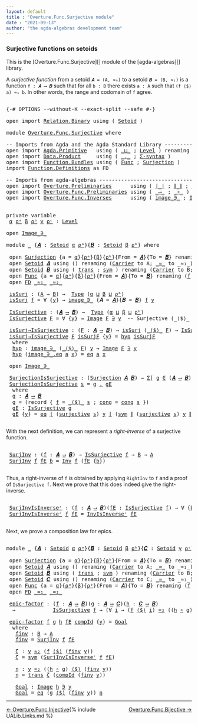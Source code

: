 ```yaml
---
layout: default
title : "Overture.Func.Surjective module"
date : "2021-09-13"
author: "the agda-algebras development team"
---
```


### <a id="surjective-functions-on-setoids">Surjective functions on setoids</a>

This is the [Overture.Func.Surjective][] module of the [agda-algebras][] library.

A *surjective function* from a setoid `𝑨 = (A, ≈₀)` to a setoid `𝑩 = (B, ≈₁)` is a function `f : 𝑨 ⟶ 𝑩` such that for all `b : B` there exists `a : A` such that `(f ⟨$⟩ a) ≈₁ b`.  In other words, the range and codomain of `f` agree.

<pre class="Agda">

<a id="545" class="Symbol">{-#</a> <a id="549" class="Keyword">OPTIONS</a> <a id="557" class="Pragma">--without-K</a> <a id="569" class="Pragma">--exact-split</a> <a id="583" class="Pragma">--safe</a> <a id="590" class="Symbol">#-}</a>

<a id="595" class="Keyword">open</a> <a id="600" class="Keyword">import</a> <a id="607" href="Relation.Binary.html" class="Module">Relation.Binary</a> <a id="623" class="Keyword">using</a> <a id="629" class="Symbol">(</a> <a id="631" href="Relation.Binary.Bundles.html#1009" class="Record">Setoid</a> <a id="638" class="Symbol">)</a>

<a id="641" class="Keyword">module</a> <a id="648" href="Overture.Func.Surjective.html" class="Module">Overture.Func.Surjective</a> <a id="673" class="Keyword">where</a>

<a id="680" class="Comment">-- Imports from Agda and the Agda Standard Library --------------------------</a>
<a id="758" class="Keyword">open</a> <a id="763" class="Keyword">import</a> <a id="770" href="Agda.Primitive.html" class="Module">Agda.Primitive</a>   <a id="787" class="Keyword">using</a> <a id="793" class="Symbol">(</a> <a id="795" href="Agda.Primitive.html#810" class="Primitive Operator">_⊔_</a> <a id="799" class="Symbol">;</a> <a id="801" href="Agda.Primitive.html#597" class="Postulate">Level</a> <a id="807" class="Symbol">)</a> <a id="809" class="Keyword">renaming</a> <a id="818" class="Symbol">(</a> <a id="820" href="Agda.Primitive.html#326" class="Primitive">Set</a> <a id="824" class="Symbol">to</a> <a id="827" class="Primitive">Type</a> <a id="832" class="Symbol">)</a>
<a id="834" class="Keyword">open</a> <a id="839" class="Keyword">import</a> <a id="846" href="Data.Product.html" class="Module">Data.Product</a>     <a id="863" class="Keyword">using</a> <a id="869" class="Symbol">(</a> <a id="871" href="Agda.Builtin.Sigma.html#236" class="InductiveConstructor Operator">_,_</a> <a id="875" class="Symbol">;</a> <a id="877" href="Data.Product.html#916" class="Function">Σ-syntax</a> <a id="886" class="Symbol">)</a>
<a id="888" class="Keyword">open</a> <a id="893" class="Keyword">import</a> <a id="900" href="Function.Bundles.html" class="Module">Function.Bundles</a> <a id="917" class="Keyword">using</a> <a id="923" class="Symbol">(</a> <a id="925" href="Function.Bundles.html#1868" class="Record">Func</a> <a id="930" class="Symbol">;</a> <a id="932" href="Function.Bundles.html#2677" class="Record">Surjection</a> <a id="943" class="Symbol">)</a>
<a id="945" class="Keyword">import</a> <a id="952" href="Function.Definitions.html" class="Module">Function.Definitions</a> <a id="973" class="Symbol">as</a> <a id="976" class="Module">FD</a>

<a id="980" class="Comment">-- Imports from agda-algebras -----------------------------------------------</a>
<a id="1058" class="Keyword">open</a> <a id="1063" class="Keyword">import</a> <a id="1070" href="Overture.Preliminaries.html" class="Module">Overture.Preliminaries</a>      <a id="1098" class="Keyword">using</a> <a id="1104" class="Symbol">(</a> <a id="1106" href="Overture.Preliminaries.html#4383" class="Function Operator">∣_∣</a> <a id="1110" class="Symbol">;</a> <a id="1112" href="Overture.Preliminaries.html#4421" class="Function Operator">∥_∥</a> <a id="1116" class="Symbol">;</a> <a id="1118" href="Overture.Preliminaries.html#5626" class="Function">∃-syntax</a> <a id="1127" class="Symbol">)</a>
<a id="1129" class="Keyword">open</a> <a id="1134" class="Keyword">import</a> <a id="1141" href="Overture.Func.Preliminaries.html" class="Module">Overture.Func.Preliminaries</a> <a id="1169" class="Keyword">using</a> <a id="1175" class="Symbol">(</a> <a id="1177" href="Overture.Func.Preliminaries.html#803" class="Function Operator">_⟶_</a> <a id="1181" class="Symbol">;</a> <a id="1183" href="Overture.Func.Preliminaries.html#968" class="Function Operator">_∘_</a> <a id="1187" class="Symbol">)</a>
<a id="1189" class="Keyword">open</a> <a id="1194" class="Keyword">import</a> <a id="1201" href="Overture.Func.Inverses.html" class="Module">Overture.Func.Inverses</a>      <a id="1229" class="Keyword">using</a> <a id="1235" class="Symbol">(</a> <a id="1237" href="Overture.Func.Inverses.html#1645" class="Datatype Operator">image_∋_</a> <a id="1246" class="Symbol">;</a> <a id="1248" href="Overture.Func.Inverses.html#1756" class="Datatype Operator">Image_∋_</a> <a id="1257" class="Symbol">;</a> <a id="1259" href="Overture.Func.Inverses.html#4290" class="Function">Inv</a> <a id="1263" class="Symbol">;</a> <a id="1265" href="Overture.Func.Inverses.html#5082" class="Function">InvIsInverseʳ</a> <a id="1279" class="Symbol">)</a>


<a id="1283" class="Keyword">private</a> <a id="1291" class="Keyword">variable</a>
 <a id="1301" href="Overture.Func.Surjective.html#1301" class="Generalizable">α</a> <a id="1303" href="Overture.Func.Surjective.html#1303" class="Generalizable">ρᵃ</a> <a id="1306" href="Overture.Func.Surjective.html#1306" class="Generalizable">β</a> <a id="1308" href="Overture.Func.Surjective.html#1308" class="Generalizable">ρᵇ</a> <a id="1311" href="Overture.Func.Surjective.html#1311" class="Generalizable">γ</a> <a id="1313" href="Overture.Func.Surjective.html#1313" class="Generalizable">ρᶜ</a> <a id="1316" class="Symbol">:</a> <a id="1318" href="Agda.Primitive.html#597" class="Postulate">Level</a>

<a id="1325" class="Keyword">open</a> <a id="1330" href="Overture.Func.Inverses.html#1756" class="Module Operator">Image_∋_</a>

<a id="1340" class="Keyword">module</a> <a id="1347" href="Overture.Func.Surjective.html#1347" class="Module">_</a> <a id="1349" class="Symbol">{</a><a id="1350" href="Overture.Func.Surjective.html#1350" class="Bound">𝑨</a> <a id="1352" class="Symbol">:</a> <a id="1354" href="Relation.Binary.Bundles.html#1009" class="Record">Setoid</a> <a id="1361" href="Overture.Func.Surjective.html#1301" class="Generalizable">α</a> <a id="1363" href="Overture.Func.Surjective.html#1303" class="Generalizable">ρᵃ</a><a id="1365" class="Symbol">}{</a><a id="1367" href="Overture.Func.Surjective.html#1367" class="Bound">𝑩</a> <a id="1369" class="Symbol">:</a> <a id="1371" href="Relation.Binary.Bundles.html#1009" class="Record">Setoid</a> <a id="1378" href="Overture.Func.Surjective.html#1306" class="Generalizable">β</a> <a id="1380" href="Overture.Func.Surjective.html#1308" class="Generalizable">ρᵇ</a><a id="1382" class="Symbol">}</a> <a id="1384" class="Keyword">where</a>

 <a id="1392" class="Keyword">open</a> <a id="1397" href="Function.Bundles.html#2677" class="Module">Surjection</a> <a id="1408" class="Symbol">{</a><a id="1409" class="Argument">a</a> <a id="1411" class="Symbol">=</a> <a id="1413" href="Overture.Func.Surjective.html#1361" class="Bound">α</a><a id="1414" class="Symbol">}{</a><a id="1416" href="Overture.Func.Surjective.html#1363" class="Bound">ρᵃ</a><a id="1418" class="Symbol">}{</a><a id="1420" href="Overture.Func.Surjective.html#1378" class="Bound">β</a><a id="1421" class="Symbol">}{</a><a id="1423" href="Overture.Func.Surjective.html#1380" class="Bound">ρᵇ</a><a id="1425" class="Symbol">}{</a><a id="1427" class="Argument">From</a> <a id="1432" class="Symbol">=</a> <a id="1434" href="Overture.Func.Surjective.html#1350" class="Bound">𝑨</a><a id="1435" class="Symbol">}{</a><a id="1437" class="Argument">To</a> <a id="1440" class="Symbol">=</a> <a id="1442" href="Overture.Func.Surjective.html#1367" class="Bound">𝑩</a><a id="1443" class="Symbol">}</a> <a id="1445" class="Keyword">renaming</a> <a id="1454" class="Symbol">(</a><a id="1455" href="Function.Bundles.html#2734" class="Field">f</a> <a id="1457" class="Symbol">to</a> <a id="1460" class="Field">_⟨$⟩_</a><a id="1465" class="Symbol">)</a>
 <a id="1468" class="Keyword">open</a> <a id="1473" href="Relation.Binary.Bundles.html#1009" class="Module">Setoid</a> <a id="1480" href="Overture.Func.Surjective.html#1350" class="Bound">𝑨</a> <a id="1482" class="Keyword">using</a> <a id="1488" class="Symbol">()</a> <a id="1491" class="Keyword">renaming</a> <a id="1500" class="Symbol">(</a><a id="1501" href="Relation.Binary.Bundles.html#1072" class="Field">Carrier</a> <a id="1509" class="Symbol">to</a> <a id="1512" class="Field">A</a><a id="1513" class="Symbol">;</a> <a id="1515" href="Relation.Binary.Bundles.html#1098" class="Field Operator">_≈_</a> <a id="1519" class="Symbol">to</a> <a id="1522" class="Field Operator">_≈₁_</a><a id="1526" class="Symbol">)</a>
 <a id="1529" class="Keyword">open</a> <a id="1534" href="Relation.Binary.Bundles.html#1009" class="Module">Setoid</a> <a id="1541" href="Overture.Func.Surjective.html#1367" class="Bound">𝑩</a> <a id="1543" class="Keyword">using</a> <a id="1549" class="Symbol">(</a> <a id="1551" href="Relation.Binary.Structures.html#1620" class="Function">trans</a> <a id="1557" class="Symbol">;</a> <a id="1559" href="Relation.Binary.Structures.html#1594" class="Function">sym</a> <a id="1563" class="Symbol">)</a> <a id="1565" class="Keyword">renaming</a> <a id="1574" class="Symbol">(</a><a id="1575" href="Relation.Binary.Bundles.html#1072" class="Field">Carrier</a> <a id="1583" class="Symbol">to</a> <a id="1586" class="Field">B</a><a id="1587" class="Symbol">;</a> <a id="1589" href="Relation.Binary.Bundles.html#1098" class="Field Operator">_≈_</a> <a id="1593" class="Symbol">to</a> <a id="1596" class="Field Operator">_≈₂_</a><a id="1600" class="Symbol">)</a>
 <a id="1603" class="Keyword">open</a> <a id="1608" href="Function.Bundles.html#1868" class="Module">Func</a> <a id="1613" class="Symbol">{</a><a id="1614" class="Argument">a</a> <a id="1616" class="Symbol">=</a> <a id="1618" href="Overture.Func.Surjective.html#1361" class="Bound">α</a><a id="1619" class="Symbol">}{</a><a id="1621" href="Overture.Func.Surjective.html#1363" class="Bound">ρᵃ</a><a id="1623" class="Symbol">}{</a><a id="1625" href="Overture.Func.Surjective.html#1378" class="Bound">β</a><a id="1626" class="Symbol">}{</a><a id="1628" href="Overture.Func.Surjective.html#1380" class="Bound">ρᵇ</a><a id="1630" class="Symbol">}{</a><a id="1632" class="Argument">From</a> <a id="1637" class="Symbol">=</a> <a id="1639" href="Overture.Func.Surjective.html#1350" class="Bound">𝑨</a><a id="1640" class="Symbol">}{</a><a id="1642" class="Argument">To</a> <a id="1645" class="Symbol">=</a> <a id="1647" href="Overture.Func.Surjective.html#1367" class="Bound">𝑩</a><a id="1648" class="Symbol">}</a> <a id="1650" class="Keyword">renaming</a> <a id="1659" class="Symbol">(</a><a id="1660" href="Function.Bundles.html#1919" class="Field">f</a> <a id="1662" class="Symbol">to</a> <a id="1665" class="Field">_⟨$⟩_</a> <a id="1671" class="Symbol">)</a>
 <a id="1674" class="Keyword">open</a> <a id="1679" href="Function.Definitions.html" class="Module">FD</a> <a id="1682" href="Overture.Func.Surjective.html#1522" class="Function Operator">_≈₁_</a> <a id="1687" href="Overture.Func.Surjective.html#1596" class="Field Operator">_≈₂_</a>

 <a id="1694" href="Overture.Func.Surjective.html#1694" class="Function">isSurj</a> <a id="1701" class="Symbol">:</a> <a id="1703" class="Symbol">(</a><a id="1704" href="Overture.Func.Surjective.html#1512" class="Function">A</a> <a id="1706" class="Symbol">→</a> <a id="1708" href="Overture.Func.Surjective.html#1586" class="Field">B</a><a id="1709" class="Symbol">)</a> <a id="1711" class="Symbol">→</a>  <a id="1714" href="Overture.Func.Surjective.html#827" class="Primitive">Type</a> <a id="1719" class="Symbol">(</a><a id="1720" href="Overture.Func.Surjective.html#1361" class="Bound">α</a> <a id="1722" href="Agda.Primitive.html#810" class="Primitive Operator">⊔</a> <a id="1724" href="Overture.Func.Surjective.html#1378" class="Bound">β</a> <a id="1726" href="Agda.Primitive.html#810" class="Primitive Operator">⊔</a> <a id="1728" href="Overture.Func.Surjective.html#1380" class="Bound">ρᵇ</a><a id="1730" class="Symbol">)</a>
 <a id="1733" href="Overture.Func.Surjective.html#1694" class="Function">isSurj</a> <a id="1740" href="Overture.Func.Surjective.html#1740" class="Bound">f</a> <a id="1742" class="Symbol">=</a> <a id="1744" class="Symbol">∀</a> <a id="1746" class="Symbol">{</a><a id="1747" href="Overture.Func.Surjective.html#1747" class="Bound">y</a><a id="1748" class="Symbol">}</a> <a id="1750" class="Symbol">→</a> <a id="1752" href="Overture.Func.Inverses.html#1645" class="Datatype Operator">image_∋_</a> <a id="1761" class="Symbol">{</a><a id="1762" class="Argument">𝑨</a> <a id="1764" class="Symbol">=</a> <a id="1766" href="Overture.Func.Surjective.html#1350" class="Bound">𝑨</a><a id="1767" class="Symbol">}{</a><a id="1769" class="Argument">𝑩</a> <a id="1771" class="Symbol">=</a> <a id="1773" href="Overture.Func.Surjective.html#1367" class="Bound">𝑩</a><a id="1774" class="Symbol">}</a> <a id="1776" href="Overture.Func.Surjective.html#1740" class="Bound">f</a> <a id="1778" href="Overture.Func.Surjective.html#1747" class="Bound">y</a>

 <a id="1782" href="Overture.Func.Surjective.html#1782" class="Function">IsSurjective</a> <a id="1795" class="Symbol">:</a> <a id="1797" class="Symbol">(</a><a id="1798" href="Overture.Func.Surjective.html#1350" class="Bound">𝑨</a> <a id="1800" href="Overture.Func.Preliminaries.html#803" class="Function Operator">⟶</a> <a id="1802" href="Overture.Func.Surjective.html#1367" class="Bound">𝑩</a><a id="1803" class="Symbol">)</a> <a id="1805" class="Symbol">→</a>  <a id="1808" href="Overture.Func.Surjective.html#827" class="Primitive">Type</a> <a id="1813" class="Symbol">(</a><a id="1814" href="Overture.Func.Surjective.html#1361" class="Bound">α</a> <a id="1816" href="Agda.Primitive.html#810" class="Primitive Operator">⊔</a> <a id="1818" href="Overture.Func.Surjective.html#1378" class="Bound">β</a> <a id="1820" href="Agda.Primitive.html#810" class="Primitive Operator">⊔</a> <a id="1822" href="Overture.Func.Surjective.html#1380" class="Bound">ρᵇ</a><a id="1824" class="Symbol">)</a>
 <a id="1827" href="Overture.Func.Surjective.html#1782" class="Function">IsSurjective</a> <a id="1840" href="Overture.Func.Surjective.html#1840" class="Bound">F</a> <a id="1842" class="Symbol">=</a> <a id="1844" class="Symbol">∀</a> <a id="1846" class="Symbol">{</a><a id="1847" href="Overture.Func.Surjective.html#1847" class="Bound">y</a><a id="1848" class="Symbol">}</a> <a id="1850" class="Symbol">→</a> <a id="1852" href="Overture.Func.Inverses.html#1756" class="Datatype Operator">Image</a> <a id="1858" href="Overture.Func.Surjective.html#1840" class="Bound">F</a> <a id="1860" href="Overture.Func.Inverses.html#1756" class="Datatype Operator">∋</a> <a id="1862" href="Overture.Func.Surjective.html#1847" class="Bound">y</a>  <a id="1865" class="Comment">-- Surjective (_⟨$⟩_ f)</a>

 <a id="1891" href="Overture.Func.Surjective.html#1891" class="Function">isSurj→IsSurjective</a> <a id="1911" class="Symbol">:</a> <a id="1913" class="Symbol">(</a><a id="1914" href="Overture.Func.Surjective.html#1914" class="Bound">F</a> <a id="1916" class="Symbol">:</a> <a id="1918" href="Overture.Func.Surjective.html#1350" class="Bound">𝑨</a> <a id="1920" href="Overture.Func.Preliminaries.html#803" class="Function Operator">⟶</a> <a id="1922" href="Overture.Func.Surjective.html#1367" class="Bound">𝑩</a><a id="1923" class="Symbol">)</a> <a id="1925" class="Symbol">→</a> <a id="1927" href="Overture.Func.Surjective.html#1694" class="Function">isSurj</a> <a id="1934" class="Symbol">(</a><a id="1935" href="Overture.Func.Surjective.html#1665" class="Field Operator">_⟨$⟩_</a> <a id="1941" href="Overture.Func.Surjective.html#1914" class="Bound">F</a><a id="1942" class="Symbol">)</a> <a id="1944" class="Symbol">→</a> <a id="1946" href="Overture.Func.Surjective.html#1782" class="Function">IsSurjective</a> <a id="1959" href="Overture.Func.Surjective.html#1914" class="Bound">F</a>
 <a id="1962" href="Overture.Func.Surjective.html#1891" class="Function">isSurj→IsSurjective</a> <a id="1982" href="Overture.Func.Surjective.html#1982" class="Bound">F</a> <a id="1984" href="Overture.Func.Surjective.html#1984" class="Bound">isSurjF</a> <a id="1992" class="Symbol">{</a><a id="1993" href="Overture.Func.Surjective.html#1993" class="Bound">y</a><a id="1994" class="Symbol">}</a> <a id="1996" class="Symbol">=</a> <a id="1998" href="Overture.Func.Surjective.html#2020" class="Function">hyp</a> <a id="2002" href="Overture.Func.Surjective.html#1984" class="Bound">isSurjF</a>
  <a id="2012" class="Keyword">where</a>
  <a id="2020" href="Overture.Func.Surjective.html#2020" class="Function">hyp</a> <a id="2024" class="Symbol">:</a> <a id="2026" href="Overture.Func.Inverses.html#1645" class="Datatype Operator">image_∋_</a> <a id="2035" class="Symbol">(</a><a id="2036" href="Overture.Func.Surjective.html#1665" class="Field Operator">_⟨$⟩_</a> <a id="2042" href="Overture.Func.Surjective.html#1982" class="Bound">F</a><a id="2043" class="Symbol">)</a> <a id="2045" href="Overture.Func.Surjective.html#1993" class="Bound">y</a> <a id="2047" class="Symbol">→</a> <a id="2049" href="Overture.Func.Inverses.html#1756" class="Datatype Operator">Image</a> <a id="2055" href="Overture.Func.Surjective.html#1982" class="Bound">F</a> <a id="2057" href="Overture.Func.Inverses.html#1756" class="Datatype Operator">∋</a> <a id="2059" href="Overture.Func.Surjective.html#1993" class="Bound">y</a>
  <a id="2063" href="Overture.Func.Surjective.html#2020" class="Function">hyp</a> <a id="2067" class="Symbol">(</a><a id="2068" href="Overture.Func.Inverses.html#1698" class="InductiveConstructor">image_∋_.eq</a> <a id="2080" href="Overture.Func.Surjective.html#2080" class="Bound">a</a> <a id="2082" href="Overture.Func.Surjective.html#2082" class="Bound">x</a><a id="2083" class="Symbol">)</a> <a id="2085" class="Symbol">=</a> <a id="2087" href="Overture.Func.Inverses.html#1812" class="InductiveConstructor">eq</a> <a id="2090" href="Overture.Func.Surjective.html#2080" class="Bound">a</a> <a id="2092" href="Overture.Func.Surjective.html#2082" class="Bound">x</a>

 <a id="2096" class="Keyword">open</a> <a id="2101" href="Overture.Func.Inverses.html#1756" class="Module Operator">Image_∋_</a>

 <a id="2112" href="Overture.Func.Surjective.html#2112" class="Function">SurjectionIsSurjective</a> <a id="2135" class="Symbol">:</a> <a id="2137" class="Symbol">(</a><a id="2138" href="Function.Bundles.html#2677" class="Record">Surjection</a> <a id="2149" href="Overture.Func.Surjective.html#1350" class="Bound">𝑨</a> <a id="2151" href="Overture.Func.Surjective.html#1367" class="Bound">𝑩</a><a id="2152" class="Symbol">)</a> <a id="2154" class="Symbol">→</a> <a id="2156" href="Data.Product.html#916" class="Function">Σ[</a> <a id="2159" href="Overture.Func.Surjective.html#2159" class="Bound">g</a> <a id="2161" href="Data.Product.html#916" class="Function">∈</a> <a id="2163" class="Symbol">(</a><a id="2164" href="Overture.Func.Surjective.html#1350" class="Bound">𝑨</a> <a id="2166" href="Overture.Func.Preliminaries.html#803" class="Function Operator">⟶</a> <a id="2168" href="Overture.Func.Surjective.html#1367" class="Bound">𝑩</a><a id="2169" class="Symbol">)</a> <a id="2171" href="Data.Product.html#916" class="Function">]</a> <a id="2173" class="Symbol">(</a><a id="2174" href="Overture.Func.Surjective.html#1782" class="Function">IsSurjective</a> <a id="2187" href="Overture.Func.Surjective.html#2159" class="Bound">g</a><a id="2188" class="Symbol">)</a>
 <a id="2191" href="Overture.Func.Surjective.html#2112" class="Function">SurjectionIsSurjective</a> <a id="2214" href="Overture.Func.Surjective.html#2214" class="Bound">s</a> <a id="2216" class="Symbol">=</a> <a id="2218" href="Overture.Func.Surjective.html#2235" class="Function">g</a> <a id="2220" href="Agda.Builtin.Sigma.html#236" class="InductiveConstructor Operator">,</a> <a id="2222" href="Overture.Func.Surjective.html#2294" class="Function">gE</a>
  <a id="2227" class="Keyword">where</a>
  <a id="2235" href="Overture.Func.Surjective.html#2235" class="Function">g</a> <a id="2237" class="Symbol">:</a> <a id="2239" href="Overture.Func.Surjective.html#1350" class="Bound">𝑨</a> <a id="2241" href="Overture.Func.Preliminaries.html#803" class="Function Operator">⟶</a> <a id="2243" href="Overture.Func.Surjective.html#1367" class="Bound">𝑩</a>
  <a id="2247" href="Overture.Func.Surjective.html#2235" class="Function">g</a> <a id="2249" class="Symbol">=</a> <a id="2251" class="Symbol">(</a><a id="2252" class="Keyword">record</a> <a id="2259" class="Symbol">{</a> <a id="2261" href="Function.Bundles.html#1919" class="Field">f</a> <a id="2263" class="Symbol">=</a> <a id="2265" href="Overture.Func.Surjective.html#1460" class="Field Operator">_⟨$⟩_</a> <a id="2271" href="Overture.Func.Surjective.html#2214" class="Bound">s</a> <a id="2273" class="Symbol">;</a> <a id="2275" href="Function.Bundles.html#1938" class="Field">cong</a> <a id="2280" class="Symbol">=</a> <a id="2282" href="Function.Bundles.html#2759" class="Field">cong</a> <a id="2287" href="Overture.Func.Surjective.html#2214" class="Bound">s</a> <a id="2289" class="Symbol">})</a>
  <a id="2294" href="Overture.Func.Surjective.html#2294" class="Function">gE</a> <a id="2297" class="Symbol">:</a> <a id="2299" href="Overture.Func.Surjective.html#1782" class="Function">IsSurjective</a> <a id="2312" href="Overture.Func.Surjective.html#2235" class="Function">g</a>
  <a id="2316" href="Overture.Func.Surjective.html#2294" class="Function">gE</a> <a id="2319" class="Symbol">{</a><a id="2320" href="Overture.Func.Surjective.html#2320" class="Bound">y</a><a id="2321" class="Symbol">}</a> <a id="2323" class="Symbol">=</a> <a id="2325" href="Overture.Func.Inverses.html#1812" class="InductiveConstructor">eq</a> <a id="2328" href="Overture.Preliminaries.html#4383" class="Function Operator">∣</a> <a id="2330" class="Symbol">(</a><a id="2331" href="Function.Bundles.html#2802" class="Field">surjective</a> <a id="2342" href="Overture.Func.Surjective.html#2214" class="Bound">s</a><a id="2343" class="Symbol">)</a> <a id="2345" href="Overture.Func.Surjective.html#2320" class="Bound">y</a> <a id="2347" href="Overture.Preliminaries.html#4383" class="Function Operator">∣</a> <a id="2349" class="Symbol">(</a><a id="2350" href="Relation.Binary.Structures.html#1594" class="Function">sym</a> <a id="2354" href="Overture.Preliminaries.html#4421" class="Function Operator">∥</a> <a id="2356" class="Symbol">(</a><a id="2357" href="Function.Bundles.html#2802" class="Field">surjective</a> <a id="2368" href="Overture.Func.Surjective.html#2214" class="Bound">s</a><a id="2369" class="Symbol">)</a> <a id="2371" href="Overture.Func.Surjective.html#2320" class="Bound">y</a> <a id="2373" href="Overture.Preliminaries.html#4421" class="Function Operator">∥</a><a id="2374" class="Symbol">)</a>

</pre>

With the next definition, we can represent a *right-inverse* of a surjective function.

<pre class="Agda">

 <a id="2492" href="Overture.Func.Surjective.html#2492" class="Function">SurjInv</a> <a id="2500" class="Symbol">:</a> <a id="2502" class="Symbol">(</a><a id="2503" href="Overture.Func.Surjective.html#2503" class="Bound">f</a> <a id="2505" class="Symbol">:</a> <a id="2507" href="Overture.Func.Surjective.html#1350" class="Bound">𝑨</a> <a id="2509" href="Overture.Func.Preliminaries.html#803" class="Function Operator">⟶</a> <a id="2511" href="Overture.Func.Surjective.html#1367" class="Bound">𝑩</a><a id="2512" class="Symbol">)</a> <a id="2514" class="Symbol">→</a> <a id="2516" href="Overture.Func.Surjective.html#1782" class="Function">IsSurjective</a> <a id="2529" href="Overture.Func.Surjective.html#2503" class="Bound">f</a> <a id="2531" class="Symbol">→</a> <a id="2533" href="Overture.Func.Surjective.html#1586" class="Field">B</a> <a id="2535" class="Symbol">→</a> <a id="2537" href="Overture.Func.Surjective.html#1512" class="Function">A</a>
 <a id="2540" href="Overture.Func.Surjective.html#2492" class="Function">SurjInv</a> <a id="2548" href="Overture.Func.Surjective.html#2548" class="Bound">f</a> <a id="2550" href="Overture.Func.Surjective.html#2550" class="Bound">fE</a> <a id="2553" href="Overture.Func.Surjective.html#2553" class="Bound">b</a> <a id="2555" class="Symbol">=</a> <a id="2557" href="Overture.Func.Inverses.html#4290" class="Function">Inv</a> <a id="2561" href="Overture.Func.Surjective.html#2548" class="Bound">f</a> <a id="2563" class="Symbol">(</a><a id="2564" href="Overture.Func.Surjective.html#2550" class="Bound">fE</a> <a id="2567" class="Symbol">{</a><a id="2568" href="Overture.Func.Surjective.html#2553" class="Bound">b</a><a id="2569" class="Symbol">})</a>

</pre>

Thus, a right-inverse of `f` is obtained by applying `RightInv` to `f` and a proof of `IsSurjective f`.  Next we prove that this does indeed give the right-inverse.

<pre class="Agda">

 <a id="2766" href="Overture.Func.Surjective.html#2766" class="Function">SurjInvIsInverseʳ</a> <a id="2784" class="Symbol">:</a> <a id="2786" class="Symbol">(</a><a id="2787" href="Overture.Func.Surjective.html#2787" class="Bound">f</a> <a id="2789" class="Symbol">:</a> <a id="2791" href="Overture.Func.Surjective.html#1350" class="Bound">𝑨</a> <a id="2793" href="Overture.Func.Preliminaries.html#803" class="Function Operator">⟶</a> <a id="2795" href="Overture.Func.Surjective.html#1367" class="Bound">𝑩</a><a id="2796" class="Symbol">)(</a><a id="2798" href="Overture.Func.Surjective.html#2798" class="Bound">fE</a> <a id="2801" class="Symbol">:</a> <a id="2803" href="Overture.Func.Surjective.html#1782" class="Function">IsSurjective</a> <a id="2816" href="Overture.Func.Surjective.html#2787" class="Bound">f</a><a id="2817" class="Symbol">)</a> <a id="2819" class="Symbol">→</a> <a id="2821" class="Symbol">∀</a> <a id="2823" class="Symbol">{</a><a id="2824" href="Overture.Func.Surjective.html#2824" class="Bound">b</a><a id="2825" class="Symbol">}</a> <a id="2827" class="Symbol">→</a> <a id="2829" class="Symbol">(</a><a id="2830" href="Overture.Func.Surjective.html#2787" class="Bound">f</a> <a id="2832" href="Overture.Func.Surjective.html#1665" class="Field Operator">⟨$⟩</a> <a id="2836" class="Symbol">((</a><a id="2838" href="Overture.Func.Surjective.html#2492" class="Function">SurjInv</a> <a id="2846" href="Overture.Func.Surjective.html#2787" class="Bound">f</a> <a id="2848" href="Overture.Func.Surjective.html#2798" class="Bound">fE</a><a id="2850" class="Symbol">)</a> <a id="2852" href="Overture.Func.Surjective.html#2824" class="Bound">b</a><a id="2853" class="Symbol">))</a> <a id="2856" href="Overture.Func.Surjective.html#1596" class="Field Operator">≈₂</a> <a id="2859" href="Overture.Func.Surjective.html#2824" class="Bound">b</a>
 <a id="2862" href="Overture.Func.Surjective.html#2766" class="Function">SurjInvIsInverseʳ</a> <a id="2880" href="Overture.Func.Surjective.html#2880" class="Bound">f</a> <a id="2882" href="Overture.Func.Surjective.html#2882" class="Bound">fE</a> <a id="2885" class="Symbol">=</a> <a id="2887" href="Overture.Func.Inverses.html#5082" class="Function">InvIsInverseʳ</a> <a id="2901" href="Overture.Func.Surjective.html#2882" class="Bound">fE</a>

</pre>

Next, we prove a composition law for epics.

<pre class="Agda">

<a id="2976" class="Keyword">module</a> <a id="2983" href="Overture.Func.Surjective.html#2983" class="Module">_</a> <a id="2985" class="Symbol">{</a><a id="2986" href="Overture.Func.Surjective.html#2986" class="Bound">𝑨</a> <a id="2988" class="Symbol">:</a> <a id="2990" href="Relation.Binary.Bundles.html#1009" class="Record">Setoid</a> <a id="2997" href="Overture.Func.Surjective.html#1301" class="Generalizable">α</a> <a id="2999" href="Overture.Func.Surjective.html#1303" class="Generalizable">ρᵃ</a><a id="3001" class="Symbol">}{</a><a id="3003" href="Overture.Func.Surjective.html#3003" class="Bound">𝑩</a> <a id="3005" class="Symbol">:</a> <a id="3007" href="Relation.Binary.Bundles.html#1009" class="Record">Setoid</a> <a id="3014" href="Overture.Func.Surjective.html#1306" class="Generalizable">β</a> <a id="3016" href="Overture.Func.Surjective.html#1308" class="Generalizable">ρᵇ</a><a id="3018" class="Symbol">}{</a><a id="3020" href="Overture.Func.Surjective.html#3020" class="Bound">𝑪</a> <a id="3022" class="Symbol">:</a> <a id="3024" href="Relation.Binary.Bundles.html#1009" class="Record">Setoid</a> <a id="3031" href="Overture.Func.Surjective.html#1311" class="Generalizable">γ</a> <a id="3033" href="Overture.Func.Surjective.html#1313" class="Generalizable">ρᶜ</a><a id="3035" class="Symbol">}</a> <a id="3037" class="Keyword">where</a>

 <a id="3045" class="Keyword">open</a> <a id="3050" href="Function.Bundles.html#2677" class="Module">Surjection</a> <a id="3061" class="Symbol">{</a><a id="3062" class="Argument">a</a> <a id="3064" class="Symbol">=</a> <a id="3066" href="Overture.Func.Surjective.html#2997" class="Bound">α</a><a id="3067" class="Symbol">}{</a><a id="3069" href="Overture.Func.Surjective.html#2999" class="Bound">ρᵃ</a><a id="3071" class="Symbol">}{</a><a id="3073" href="Overture.Func.Surjective.html#3014" class="Bound">β</a><a id="3074" class="Symbol">}{</a><a id="3076" href="Overture.Func.Surjective.html#3016" class="Bound">ρᵇ</a><a id="3078" class="Symbol">}{</a><a id="3080" class="Argument">From</a> <a id="3085" class="Symbol">=</a> <a id="3087" href="Overture.Func.Surjective.html#2986" class="Bound">𝑨</a><a id="3088" class="Symbol">}{</a><a id="3090" class="Argument">To</a> <a id="3093" class="Symbol">=</a> <a id="3095" href="Overture.Func.Surjective.html#3003" class="Bound">𝑩</a><a id="3096" class="Symbol">}</a> <a id="3098" class="Keyword">renaming</a> <a id="3107" class="Symbol">(</a><a id="3108" href="Function.Bundles.html#2734" class="Field">f</a> <a id="3110" class="Symbol">to</a> <a id="3113" class="Field">_⟨$⟩_</a><a id="3118" class="Symbol">)</a>
 <a id="3121" class="Keyword">open</a> <a id="3126" href="Relation.Binary.Bundles.html#1009" class="Module">Setoid</a> <a id="3133" href="Overture.Func.Surjective.html#2986" class="Bound">𝑨</a> <a id="3135" class="Keyword">using</a> <a id="3141" class="Symbol">()</a> <a id="3144" class="Keyword">renaming</a> <a id="3153" class="Symbol">(</a><a id="3154" href="Relation.Binary.Bundles.html#1072" class="Field">Carrier</a> <a id="3162" class="Symbol">to</a> <a id="3165" class="Field">A</a><a id="3166" class="Symbol">;</a> <a id="3168" href="Relation.Binary.Bundles.html#1098" class="Field Operator">_≈_</a> <a id="3172" class="Symbol">to</a> <a id="3175" class="Field Operator">_≈₁_</a><a id="3179" class="Symbol">)</a>
 <a id="3182" class="Keyword">open</a> <a id="3187" href="Relation.Binary.Bundles.html#1009" class="Module">Setoid</a> <a id="3194" href="Overture.Func.Surjective.html#3003" class="Bound">𝑩</a> <a id="3196" class="Keyword">using</a> <a id="3202" class="Symbol">(</a> <a id="3204" href="Relation.Binary.Structures.html#1620" class="Function">trans</a> <a id="3210" class="Symbol">;</a> <a id="3212" href="Relation.Binary.Structures.html#1594" class="Function">sym</a> <a id="3216" class="Symbol">)</a> <a id="3218" class="Keyword">renaming</a> <a id="3227" class="Symbol">(</a><a id="3228" href="Relation.Binary.Bundles.html#1072" class="Field">Carrier</a> <a id="3236" class="Symbol">to</a> <a id="3239" class="Field">B</a><a id="3240" class="Symbol">;</a> <a id="3242" href="Relation.Binary.Bundles.html#1098" class="Field Operator">_≈_</a> <a id="3246" class="Symbol">to</a> <a id="3249" class="Field Operator">_≈₂_</a><a id="3253" class="Symbol">)</a>
 <a id="3256" class="Keyword">open</a> <a id="3261" href="Relation.Binary.Bundles.html#1009" class="Module">Setoid</a> <a id="3268" href="Overture.Func.Surjective.html#3020" class="Bound">𝑪</a> <a id="3270" class="Keyword">using</a> <a id="3276" class="Symbol">()</a> <a id="3279" class="Keyword">renaming</a> <a id="3288" class="Symbol">(</a><a id="3289" href="Relation.Binary.Bundles.html#1072" class="Field">Carrier</a> <a id="3297" class="Symbol">to</a> <a id="3300" class="Field">C</a><a id="3301" class="Symbol">;</a> <a id="3303" href="Relation.Binary.Bundles.html#1098" class="Field Operator">_≈_</a> <a id="3307" class="Symbol">to</a> <a id="3310" class="Field Operator">_≈₃_</a><a id="3314" class="Symbol">)</a>
 <a id="3317" class="Keyword">open</a> <a id="3322" href="Function.Bundles.html#1868" class="Module">Func</a> <a id="3327" class="Symbol">{</a><a id="3328" class="Argument">a</a> <a id="3330" class="Symbol">=</a> <a id="3332" href="Overture.Func.Surjective.html#2997" class="Bound">α</a><a id="3333" class="Symbol">}{</a><a id="3335" href="Overture.Func.Surjective.html#2999" class="Bound">ρᵃ</a><a id="3337" class="Symbol">}{</a><a id="3339" href="Overture.Func.Surjective.html#3014" class="Bound">β</a><a id="3340" class="Symbol">}{</a><a id="3342" href="Overture.Func.Surjective.html#3016" class="Bound">ρᵇ</a><a id="3344" class="Symbol">}{</a><a id="3346" class="Argument">From</a> <a id="3351" class="Symbol">=</a> <a id="3353" href="Overture.Func.Surjective.html#2986" class="Bound">𝑨</a><a id="3354" class="Symbol">}{</a><a id="3356" class="Argument">To</a> <a id="3359" class="Symbol">=</a> <a id="3361" href="Overture.Func.Surjective.html#3003" class="Bound">𝑩</a><a id="3362" class="Symbol">}</a> <a id="3364" class="Keyword">renaming</a> <a id="3373" class="Symbol">(</a><a id="3374" href="Function.Bundles.html#1919" class="Field">f</a> <a id="3376" class="Symbol">to</a> <a id="3379" class="Field">_⟨$⟩_</a> <a id="3385" class="Symbol">)</a>
 <a id="3388" class="Keyword">open</a> <a id="3393" href="Function.Definitions.html" class="Module">FD</a> <a id="3396" href="Overture.Func.Surjective.html#3175" class="Function Operator">_≈₁_</a> <a id="3401" href="Overture.Func.Surjective.html#3249" class="Function Operator">_≈₂_</a>

 <a id="3408" href="Overture.Func.Surjective.html#3408" class="Function">epic-factor</a> <a id="3420" class="Symbol">:</a> <a id="3422" class="Symbol">(</a><a id="3423" href="Overture.Func.Surjective.html#3423" class="Bound">f</a> <a id="3425" class="Symbol">:</a> <a id="3427" href="Overture.Func.Surjective.html#2986" class="Bound">𝑨</a> <a id="3429" href="Overture.Func.Preliminaries.html#803" class="Function Operator">⟶</a> <a id="3431" href="Overture.Func.Surjective.html#3003" class="Bound">𝑩</a><a id="3432" class="Symbol">)(</a><a id="3434" href="Overture.Func.Surjective.html#3434" class="Bound">g</a> <a id="3436" class="Symbol">:</a> <a id="3438" href="Overture.Func.Surjective.html#2986" class="Bound">𝑨</a> <a id="3440" href="Overture.Func.Preliminaries.html#803" class="Function Operator">⟶</a> <a id="3442" href="Overture.Func.Surjective.html#3020" class="Bound">𝑪</a><a id="3443" class="Symbol">)(</a><a id="3445" href="Overture.Func.Surjective.html#3445" class="Bound">h</a> <a id="3447" class="Symbol">:</a> <a id="3449" href="Overture.Func.Surjective.html#3020" class="Bound">𝑪</a> <a id="3451" href="Overture.Func.Preliminaries.html#803" class="Function Operator">⟶</a> <a id="3453" href="Overture.Func.Surjective.html#3003" class="Bound">𝑩</a><a id="3454" class="Symbol">)</a>
  <a id="3458" class="Symbol">→</a>            <a id="3471" href="Overture.Func.Surjective.html#1782" class="Function">IsSurjective</a> <a id="3484" href="Overture.Func.Surjective.html#3423" class="Bound">f</a> <a id="3486" class="Symbol">→</a> <a id="3488" class="Symbol">(∀</a> <a id="3491" href="Overture.Func.Surjective.html#3491" class="Bound">i</a> <a id="3493" class="Symbol">→</a> <a id="3495" class="Symbol">(</a><a id="3496" href="Overture.Func.Surjective.html#3423" class="Bound">f</a> <a id="3498" href="Overture.Func.Surjective.html#3379" class="Field Operator">⟨$⟩</a> <a id="3502" href="Overture.Func.Surjective.html#3491" class="Bound">i</a><a id="3503" class="Symbol">)</a> <a id="3505" href="Overture.Func.Surjective.html#3249" class="Function Operator">≈₂</a> <a id="3508" class="Symbol">((</a><a id="3510" href="Overture.Func.Surjective.html#3445" class="Bound">h</a> <a id="3512" href="Overture.Func.Preliminaries.html#968" class="Function Operator">∘</a> <a id="3514" href="Overture.Func.Surjective.html#3434" class="Bound">g</a><a id="3515" class="Symbol">)</a> <a id="3517" href="Overture.Func.Surjective.html#3379" class="Field Operator">⟨$⟩</a> <a id="3521" href="Overture.Func.Surjective.html#3491" class="Bound">i</a><a id="3522" class="Symbol">))</a> <a id="3525" class="Symbol">→</a> <a id="3527" href="Overture.Func.Surjective.html#1782" class="Function">IsSurjective</a> <a id="3540" href="Overture.Func.Surjective.html#3445" class="Bound">h</a>

 <a id="3544" href="Overture.Func.Surjective.html#3408" class="Function">epic-factor</a> <a id="3556" href="Overture.Func.Surjective.html#3556" class="Bound">f</a> <a id="3558" href="Overture.Func.Surjective.html#3558" class="Bound">g</a> <a id="3560" href="Overture.Func.Surjective.html#3560" class="Bound">h</a> <a id="3562" href="Overture.Func.Surjective.html#3562" class="Bound">fE</a> <a id="3565" href="Overture.Func.Surjective.html#3565" class="Bound">compId</a> <a id="3572" class="Symbol">{</a><a id="3573" href="Overture.Func.Surjective.html#3573" class="Bound">y</a><a id="3574" class="Symbol">}</a> <a id="3576" class="Symbol">=</a> <a id="3578" href="Overture.Func.Surjective.html#3769" class="Function">Goal</a>
  <a id="3585" class="Keyword">where</a>
   <a id="3594" href="Overture.Func.Surjective.html#3594" class="Function">finv</a> <a id="3599" class="Symbol">:</a> <a id="3601" href="Overture.Func.Surjective.html#3239" class="Function">B</a> <a id="3603" class="Symbol">→</a> <a id="3605" href="Overture.Func.Surjective.html#3165" class="Function">A</a>
   <a id="3610" href="Overture.Func.Surjective.html#3594" class="Function">finv</a> <a id="3615" class="Symbol">=</a> <a id="3617" href="Overture.Func.Surjective.html#2492" class="Function">SurjInv</a> <a id="3625" href="Overture.Func.Surjective.html#3556" class="Bound">f</a> <a id="3627" href="Overture.Func.Surjective.html#3562" class="Bound">fE</a>

   <a id="3634" href="Overture.Func.Surjective.html#3634" class="Function">ζ</a> <a id="3636" class="Symbol">:</a> <a id="3638" href="Overture.Func.Surjective.html#3573" class="Bound">y</a> <a id="3640" href="Overture.Func.Surjective.html#3249" class="Function Operator">≈₂</a> <a id="3643" class="Symbol">(</a><a id="3644" href="Overture.Func.Surjective.html#3556" class="Bound">f</a> <a id="3646" href="Overture.Func.Surjective.html#3379" class="Field Operator">⟨$⟩</a> <a id="3650" class="Symbol">(</a><a id="3651" href="Overture.Func.Surjective.html#3594" class="Function">finv</a> <a id="3656" href="Overture.Func.Surjective.html#3573" class="Bound">y</a><a id="3657" class="Symbol">))</a>
   <a id="3663" href="Overture.Func.Surjective.html#3634" class="Function">ζ</a> <a id="3665" class="Symbol">=</a> <a id="3667" href="Relation.Binary.Structures.html#1594" class="Function">sym</a> <a id="3671" class="Symbol">(</a><a id="3672" href="Overture.Func.Surjective.html#2766" class="Function">SurjInvIsInverseʳ</a> <a id="3690" href="Overture.Func.Surjective.html#3556" class="Bound">f</a> <a id="3692" href="Overture.Func.Surjective.html#3562" class="Bound">fE</a><a id="3694" class="Symbol">)</a>

   <a id="3700" href="Overture.Func.Surjective.html#3700" class="Function">η</a> <a id="3702" class="Symbol">:</a> <a id="3704" href="Overture.Func.Surjective.html#3573" class="Bound">y</a> <a id="3706" href="Overture.Func.Surjective.html#3249" class="Function Operator">≈₂</a> <a id="3709" class="Symbol">((</a><a id="3711" href="Overture.Func.Surjective.html#3560" class="Bound">h</a> <a id="3713" href="Overture.Func.Preliminaries.html#968" class="Function Operator">∘</a> <a id="3715" href="Overture.Func.Surjective.html#3558" class="Bound">g</a><a id="3716" class="Symbol">)</a> <a id="3718" href="Overture.Func.Surjective.html#3379" class="Field Operator">⟨$⟩</a> <a id="3722" class="Symbol">(</a><a id="3723" href="Overture.Func.Surjective.html#3594" class="Function">finv</a> <a id="3728" href="Overture.Func.Surjective.html#3573" class="Bound">y</a><a id="3729" class="Symbol">))</a>
   <a id="3735" href="Overture.Func.Surjective.html#3700" class="Function">η</a> <a id="3737" class="Symbol">=</a> <a id="3739" href="Relation.Binary.Structures.html#1620" class="Function">trans</a> <a id="3745" href="Overture.Func.Surjective.html#3634" class="Function">ζ</a> <a id="3747" class="Symbol">(</a><a id="3748" href="Overture.Func.Surjective.html#3565" class="Bound">compId</a> <a id="3755" class="Symbol">(</a><a id="3756" href="Overture.Func.Surjective.html#3594" class="Function">finv</a> <a id="3761" href="Overture.Func.Surjective.html#3573" class="Bound">y</a><a id="3762" class="Symbol">))</a>

   <a id="3769" href="Overture.Func.Surjective.html#3769" class="Function">Goal</a> <a id="3774" class="Symbol">:</a> <a id="3776" href="Overture.Func.Inverses.html#1756" class="Datatype Operator">Image</a> <a id="3782" href="Overture.Func.Surjective.html#3560" class="Bound">h</a> <a id="3784" href="Overture.Func.Inverses.html#1756" class="Datatype Operator">∋</a> <a id="3786" href="Overture.Func.Surjective.html#3573" class="Bound">y</a>
   <a id="3791" href="Overture.Func.Surjective.html#3769" class="Function">Goal</a> <a id="3796" class="Symbol">=</a> <a id="3798" href="Overture.Func.Inverses.html#1812" class="InductiveConstructor">eq</a> <a id="3801" class="Symbol">(</a><a id="3802" href="Overture.Func.Surjective.html#3558" class="Bound">g</a> <a id="3804" href="Overture.Func.Surjective.html#3379" class="Field Operator">⟨$⟩</a> <a id="3808" class="Symbol">(</a><a id="3809" href="Overture.Func.Surjective.html#3594" class="Function">finv</a> <a id="3814" href="Overture.Func.Surjective.html#3573" class="Bound">y</a><a id="3815" class="Symbol">))</a> <a id="3818" href="Overture.Func.Surjective.html#3700" class="Function">η</a>
</pre>


--------------------------------------

<span style="float:left;">[← Overture.Func.Injective](Overture.Func.Injective.html)</span>
<span style="float:right;">[Overture.Func.Bijective →](Overture.Func.Bijective.html)</span>

{% include UALib.Links.md %}

